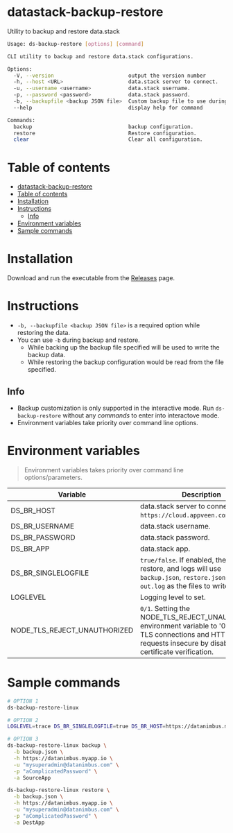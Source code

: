 # datastack-backup-restore
Utility to backup and restore data.stack

```sh
Usage: ds-backup-restore [options] [command]

CLI utility to backup and restore data.stack configurations.

Options:
  -V, --version                        output the version number
  -h, --host <URL>                     data.stack server to connect.
  -u, --username <username>            data.stack username.
  -p, --password <password>            data.stack password.
  -b, --backupfile <backup JSON file>  Custom backup file to use during backup or restore
  --help                               display help for command

Commands:
  backup                               backup configuration.
  restore                              Restore configuration.
  clear                                Clear all configuration.
```

# Table of contents
- [datastack-backup-restore](#datastack-backup-restore)
- [Table of contents](#table-of-contents)
- [Installation](#installation)
- [Instructions](#instructions)
  - [Info](#info)
- [Environment variables](#environment-variables)
- [Sample commands](#sample-commands)

# Installation

Download and run the executable from the [Releases](https://github.com/appveen/datastack-backup-restore/releases) page.

# Instructions

* `-b, --backupfile <backup JSON file>` is a required option while restoring the data.
* You can use `-b` during backup and restore.
  * While backing up the backup file specified will be used to write the backup data.
  * While restoring the backup configuration would be read from the file specified.
## Info

* Backup customization is only supported in the interactive mode. Run `ds-backup-restore` without any *commands* to enter into interactove mode.
* Environment variables take priority over command line options.

# Environment variables

> Environment variables takes priority over command line options/parameters.

| Variable | Description |
|---|---|
| DS_BR_HOST | data.stack server to connect. e.g. `https://cloud.appveen.com`.|
| DS_BR_USERNAME | data.stack username. |
| DS_BR_PASSWORD | data.stack password. |
| DS_BR_APP | data.stack app. |
| DS_BR_SINGLELOGFILE | `true/false`. If enabled, then backup, restore, and logs will use `backup.json`, `restore.json` and `out.log` as the files to write to.|
| LOGLEVEL | Logging level to set. |
| NODE_TLS_REJECT_UNAUTHORIZED | `0/1`. Setting the NODE_TLS_REJECT_UNAUTHORIZED environment variable to '0' makes TLS connections and HTTPS requests insecure by disabling certificate verification.  |

# Sample commands

```sh
# OPTION 1
ds-backup-restore-linux

# OPTION 2
LOGLEVEL=trace DS_BR_SINGLELOGFILE=true DS_BR_HOST=https://datanimbus.myapp.io DS_BR_USERNAME="mysuperadmin@datanimbus.com" DS_BR_PASSWORD="aComplicatedPassword" ds-backup-restore-linux

# OPTION 3
ds-backup-restore-linux backup \
  -b backup.json \
  -h https://datanimbus.myapp.io \
  -u "mysuperadmin@datanimbus.com" \
  -p "aComplicatedPassword" \
  -a SourceApp

ds-backup-restore-linux restore \
  -b backup.json \
  -h https://datanimbus.myapp.io \
  -u "mysuperadmin@datanimbus.com" \
  -p "aComplicatedPassword" \
  -a DestApp
```

